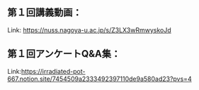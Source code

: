 ## 第１回講義動画：<br>
Link: https://nuss.nagoya-u.ac.jp/s/Z3LX3wRmwyskoJd


## 第１回アンケートQ&A集：<br>
Link:https://irradiated-pot-667.notion.site/7454509a2333492397110de9a580ad23?pvs=4
